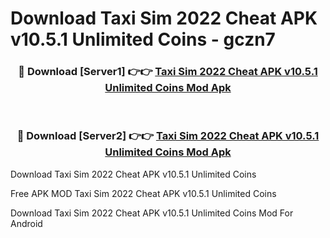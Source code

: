 # Download Taxi Sim 2022 Cheat APK v10.5.1 Unlimited Coins - gczn7



<div align="center">
<h3>🔴 Download [Server1] 👉👉 <a href="https://momento.my/?title=Taxi_Sim_2022_Cheat_APK_v10.5.1_Unlimited_Coins">Taxi Sim 2022 Cheat APK v10.5.1 Unlimited Coins Mod Apk</a></h3><br>

<h3>🔴 Download [Server2] 👉👉 <a href="https://momento.my/?title=Taxi_Sim_2022_Cheat_APK_v10.5.1_Unlimited_Coins">Taxi Sim 2022 Cheat APK v10.5.1 Unlimited Coins Mod Apk</a></h3>
</div>



Download Taxi Sim 2022 Cheat APK v10.5.1 Unlimited Coins 

Free APK MOD Taxi Sim 2022 Cheat APK v10.5.1 Unlimited Coins 

Download Taxi Sim 2022 Cheat APK v10.5.1 Unlimited Coins Mod For Android
